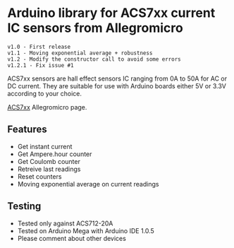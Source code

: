 Arduino library for ACS7xx current IC sensors from Allegromicro
==============

	v1.0 - First release
    v1.1 - Moving exponential average + robustness
	v1.2 - Modify the constructor call to avoid some errors
	v1.2.1 - Fix issue #1

ACS7xx sensors are hall effect sensors IC ranging from 0A to 50A for AC or DC current. They are suitable for use with Arduino boards either 5V or 3.3V according to your choice.

[ACS7xx](http://allegromicro.com/en/Products/Current-Sensor-ICs/Zero-To-Fifty-Amp-Integrated-Conductor-Sensor-ICs.aspx) Allegromicro page.

## Features ##
- Get instant current
- Get Ampere.hour counter
- Get Coulomb counter
- Retreive last readings
- Reset counters
- Moving exponential average on current readings

## Testing ##
- Tested only against ACS712-20A
- Tested on Arduino Mega with Arduino IDE 1.0.5
- Please comment about other devices

